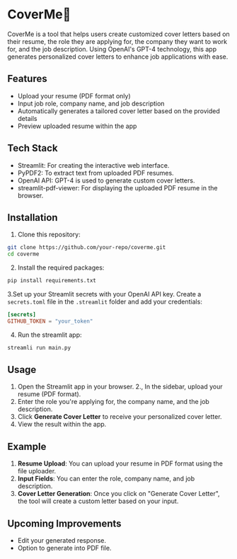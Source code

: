 # CoverMe📃
CoverMe is a tool that helps users create customized cover letters based on their resume, the role they are applying for, the company they want to work for, and the job description. Using OpenAI's GPT-4 technology, this app generates personalized cover letters to enhance job applications with ease.

## Features
- Upload your resume (PDF format only)
- Input job role, company name, and job description
- Automatically generates a tailored cover letter based on the provided details
- Preview uploaded resume within the app

## Tech Stack
- Streamlit: For creating the interactive web interface.
- PyPDF2: To extract text from uploaded PDF resumes.
- OpenAI API: GPT-4 is used to generate custom cover letters.
- streamlit-pdf-viewer: For displaying the uploaded PDF resume in the browser.

## Installation
1. Clone this repository:
```bash
git clone https://github.com/your-repo/coverme.git
cd coverme
```
2. Install the required packages:
```bash
pip install requirements.txt
```
3.Set up your Streamlit secrets with your OpenAI API key. Create a <code>secrets.toml</code> file in the <code>.streamlit</code> folder and add your credentials:
```toml
[secrets]
GITHUB_TOKEN = "your_token"
```
4. Run the streamlit app:
```bash
streamli run main.py
```

## Usage
1. Open the Streamlit app in your browser.
2., In the sidebar, upload your resume (PDF format).
3. Enter the role you're applying for, the company name, and the job description.
4. Click **Generate Cover Letter** to receive your personalized cover letter.
5. View the result within the app.

## Example
1. **Resume Upload**: You can upload your resume in PDF format using the file uploader.
2. **Input Fields**: You can enter the role, company name, and job description.
3. **Cover Letter Generation**: Once you click on "Generate Cover Letter", the tool will create a custom letter based on your input.

## Upcoming Improvements
- Edit your generated response.
- Option to generate into PDF file.
